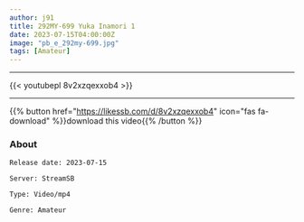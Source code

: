 ```yaml
---
author: j91
title: 292MY-699 Yuka Inamori 1
date: 2023-07-15T04:00:00Z
image: "pb_e_292my-699.jpg"
tags: [Amateur]
---
```

___

{{< youtubepl 8v2xzqexxob4 >}}
___

{{% button href="https://likessb.com/d/8v2xzqexxob4" icon="fas fa-download" %}}download this video{{% /button %}}
### About

`Release date: 2023-07-15`

`Server: StreamSB`

`Type: Video/mp4`

`Genre:	Amateur`